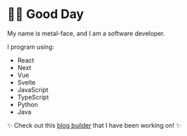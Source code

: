 # 👋🙂 Good Day 

My name is metal-face, and I am a software developer.

I program using:
- React
- Next
- Vue
- Svelte
- JavaScript
- TypeScript
- Python
- Java

✨ Check out this [blog builder](https://metalface.ca) that I have been working on! ✨
